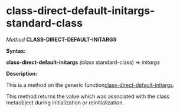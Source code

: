 class-direct-default-initargs-standard-class
============================================

*Method* **CLASS-DIRECT-DEFAULT-INITARGS**

**Syntax:**

**class-direct-default-initargs** *(class* standard-class) => *initargs*

**Description:**

This is a method on the generic function[class-direct-default-initargs](/docs/meta-object-protocol/class-direct-default-initargs).

This method returns the value which was associated with the class metaobject during initialization or reinitialization.

